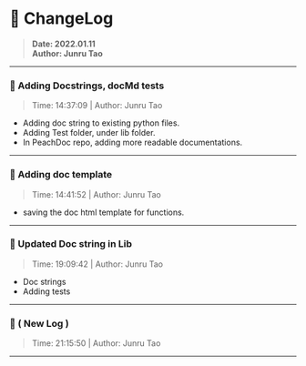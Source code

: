 # :hammer: ChangeLog
> __Date: 2022.01.11__<br>
> __Author: Junru Tao__<br>
---

### :electric_plug: Adding Docstrings, docMd tests
> Time: 14:37:09 | Author: Junru Tao
- Adding doc string to existing python files.
- Adding Test folder, under lib folder.
- In PeachDoc repo, adding more readable documentations.

---


### :electric_plug: Adding doc template
> Time: 14:41:52 | Author: Junru Tao
- saving the doc html template for functions.

---


### :electric_plug: Updated Doc string in Lib
> Time: 19:09:42 | Author: Junru Tao
- Doc strings
- Adding tests

---


### :electric_plug: ( New Log )
> Time: 21:15:50 | Author: Junru Tao


---


